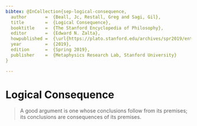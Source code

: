 ```yaml
---
bibtex: @InCollection{sep-logical-consequence,
  author       =  {Beall, Jc, Restall, Greg and Sagi, Gil},
  title        =  {Logical Consequence},
  booktitle    =  {The Stanford Encyclopedia of Philosophy},
  editor       =  {Edward N. Zalta},
  howpublished =  {\url{https://plato.stanford.edu/archives/spr2019/entries/logical-consequence/}},
  year         =  {2019},
  edition      =  {Spring 2019},
  publisher    =  {Metaphysics Research Lab, Stanford University}
}

---
```


# Logical Consequence

> A good argument is one whose conclusions follow from its premises; its conclusions are consequences of its premises.

